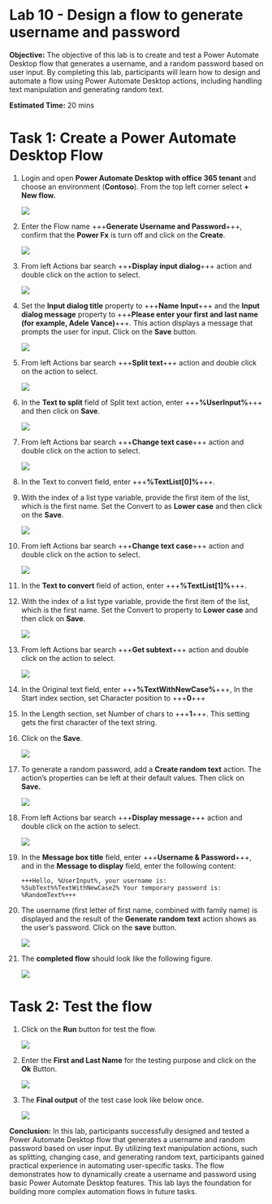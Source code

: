# Lab 10 - Design a flow to generate username and password​

**Objective:** The objective of this lab is to create and test a Power
Automate Desktop flow that generates a username, and a random password
based on user input. By completing this lab, participants will learn how
to design and automate a flow using Power Automate Desktop actions,
including handling text manipulation and generating random text.

**Estimated Time:** 20 mins

# Task 1: Create a Power Automate Desktop Flow

1.  Login and open **Power Automate Desktop with office 365 tenant** and
    choose an environment (**Contoso**). From the top left corner select
    **+ New flow.**

    ![](./media/image1.png)

2.  Enter the Flow name +++**Generate Username and Password**+++, confirm that 
    the **Power Fx** is turn off and click on the **Create**.

    ![](./media/imageaz.png)


3.  From left Actions bar search +++**Display input dialog**+++ action and
    double click on the action to select.

    ![](./media/image3.png)


4.  Set the **Input dialog title** property to +++**Name Input**+++ and
    the **Input dialog message** property to +++**Please enter your first
    and last name (for example, Adele Vance)**+++. This action displays a
    message that prompts the user for input. Click on the **Save**
    button.

    ![](./media/image4.png)


5.  From left Actions bar search +++**Split text**+++ action and double click
    on the action to select.

     ![](./media/image5.png)


6.  In the **Text to split** field of Split text action,
    enter +++**%UserInput%**+++ and then click on **Save**.

    ![](./media/image6.png)


7.  From left Actions bar search +++**Change text case**+++ action and double
    click on the action to select.

    ![](./media/image7.png)


8.  In the Text to convert field, enter +++**%TextList\[0\]%**+++. 

9.  With the index of a list type variable, provide the first item of
    the list, which is the first name. Set the Convert to as **Lower
    case** and then click on the **Save**.

    ![](./media/image8.png)


10. From left Actions bar search +++**Change text case**+++ action and double
    click on the action to select.

    ![](./media/image9.png)

11. In the **Text to convert** field of action, enter
    +++**%TextList[1]%**+++.

12. With the index of a list type variable, provide the first item of
    the list, which is the first name. Set the Convert to property to
    **Lower case** and then click on **Save**.

    ![](./media/image10.png)


13. From left Actions bar search +++**Get subtext**+++ action and double click
    on the action to select.

    ![](./media/image11.png)


14. In the Original text field, enter +++**%TextWithNewCase%**+++, In the
    Start index section, set Character position to +++**0**+++

15. In the Length section, set Number of chars to +++**1**+++. This setting
    gets the first character of the text string.

16. Click on the **Save**.

    ![](./media/image12.png)


17. To generate a random password, add a **Create random text** action.
    The action’s properties can be left at their default values. Then
    click on **Save.**

    ![](./media/image13.png)


18. From left Actions bar search +++**Display message**+++ action and double
    click on the action to select.

    ![](./media/image14.png)


19. In the **Message box title** field, enter +++**Username & Password**+++,
    and in the **Message to display** field, enter the following
    content:

        +++Hello, %UserInput%, your username is: %SubText%%TextWithNewCase2% Your temporary password is: %RandomText%+++

20. The username (first letter of first name, combined with family name)
    is displayed and the result of the **Generate random text** action
    shows as the user’s password. Click on the **save** button.

    ![](./media/image15.png)


21. The **completed flow** should look like the following figure.

    ![](./media/image16.png)


# Task 2: Test the flow

1.  Click on the **Run** button for test the flow.

    ![](./media/image17.png)


2.  Enter the **First and Last Name** for the testing purpose and click
    on the **Ok** Button.

    ![](./media/image18.png)


3.  The **Final output** of the test case look like below once.

      ![](./media/image19.png)


**Conclusion:** In this lab, participants successfully designed and
tested a Power Automate Desktop flow that generates a username and
random password based on user input. By utilizing text manipulation
actions, such as splitting, changing case, and generating random text,
participants gained practical experience in automating user-specific
tasks. The flow demonstrates how to dynamically create a username and
password using basic Power Automate Desktop features. This lab lays
the foundation for building more complex automation flows in future
tasks.
